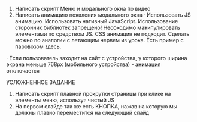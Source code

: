 1) Написать скрипт Меню и модального окна по видео
2) Написать анимацию появления модального окна
· Использовать JS анимацию. Использовать нативный JavaScript. Использование сторонних библиотек запрещено!
Необходимо манипулировать элементами по средством JS. СSS анимация не подходит.
Сделать можно по аналогии с летающим червем из урока. Есть пример с паровозом здесь.

·  Если пользователь заходит на сайт с устройства, у которого ширина экрана меньше 768px (мобильного устройства) - анимация отключается

УСЛОЖНЕННОЕ ЗАДАНИЕ
1) Написать скрипт плавной прокрутки страницы при клике на элементы меню, используя чистый JS
2) На первом слайде так же есть КНОПКА, нажав на которую мы должны плавно переместится на следующий слайд
